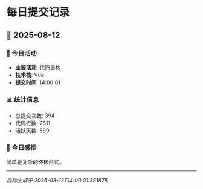 # 每日提交记录

## 📅 2025-08-12

### 🎯 今日活动
- **主要活动**: 代码重构
- **技术栈**: Vue
- **提交时间**: 14:00:01

### 📊 统计信息
- 总提交次数: 394
- 代码行数: 2511
- 活跃天数: 589

### 💭 今日感悟
简单是复杂的终极形式。

---
*自动生成于 2025-08-12T14:00:01.351876*
